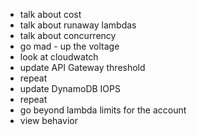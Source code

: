 - talk about cost
- talk about runaway lambdas
- talk about concurrency
- go mad - up the voltage
- look at cloudwatch
- update API Gateway threshold
- repeat
- update DynamoDB IOPS
- repeat
- go beyond lambda limits for the account
- view  behavior